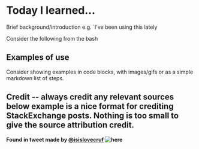 # Today I learned...

Brief background/introduction e.g. `I've been using this lately


Consider the following from the bash

## Examples of use

Consider showing examples in code blocks, with images/gifs or as a simple markdown list of steps.



## Credit -- always credit any relevant sources below example is a nice format for crediting StackExchange posts. **Nothing is too small to give the source attribution credit.**

**Found in tweet made by [@isislovecruf](https://twitter.com/isislovecruft/) ![here](https://twitter.com/isislovecruft/status/891035748778029056)**

